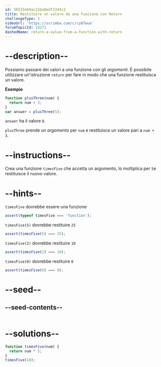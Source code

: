 ```yaml
---
id: 56533eb9ac21ba0edf2244c2
title: Restituire un valore da una funzione con Return
challengeType: 1
videoUrl: 'https://scrimba.com/c/cy87wue'
forumTopicId: 18271
dashedName: return-a-value-from-a-function-with-return
---
```


# --description--

Possiamo passare dei valori a una funzione con gli <dfn>argomenti</dfn>. È possibile utilizzare un'istruzione `return` per fare in modo che una funzione restituisca un valore.

**Esempio**

```js
function plusThree(num) {
  return num + 3;
}
var answer = plusThree(5);
```

`answer` ha il valore `8`.

`plusThree` prende un <dfn>argomento</dfn> per `num` e restituisce un valore pari a `num + 3`.

# --instructions--

Crea una funzione `timesFive` che accetta un argomento, lo moltiplica per `5`e restituisce il nuovo valore.

# --hints--

`timesFive` dovrebbe essere una funzione

```js
assert(typeof timesFive === 'function');
```

`timesFive(5)` dovrebbe restituire `25`

```js
assert(timesFive(5) === 25);
```

`timesFive(2)` dovrebbe restituire `10`

```js
assert(timesFive(2) === 10);
```

`timesFive(0)` dovrebbe restituire `0`

```js
assert(timesFive(0) === 0);
```

# --seed--

## --seed-contents--

```js

```

# --solutions--

```js
function timesFive(num) {
  return num * 5;
}
timesFive(10);
```
